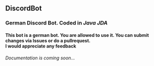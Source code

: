 <h2> DiscordBot</h2>

<h3> German Discord Bot. Coded in <em>Java JDA</em> </h3>  
<h4>  
This bot is a german bot. You are allowed to use it. You can submit changes via Issues or do a pullrequest.</br>
I would appreciate any feedback
</h4> 
 
<h6> Documentation is coming soon... </h6>
